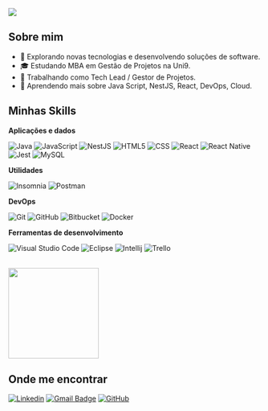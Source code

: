 ![](https://komarev.com/ghpvc/?username=jdrpires&color=006bed)

## Sobre mim

- 🤔 Explorando novas tecnologias e desenvolvendo soluções de software.
- 🎓 Estudando MBA em Gestão de Projetos na Uni9.
- 💼 Trabalhando como Tech Lead / Gestor de Projetos.
- 🌱 Aprendendo mais sobre Java Script, NestJS, React, DevOps, Cloud.

## Minhas Skills

**Aplicações e dados**

![Java](https://img.shields.io/badge/-Java-333333?style=flat&logo=Java&logoColor=007396)
![JavaScript](https://img.shields.io/badge/-JavaScript-333333?style=flat&logo=javascript)
![NestJS](https://img.shields.io/badge/-NestJS-333333?style=flat&logo=javascript)
![HTML5](https://img.shields.io/badge/-HTML5-333333?style=flat&logo=HTML5)
![CSS](https://img.shields.io/badge/-CSS-333333?style=flat&logo=CSS3&logoColor=1572B6)
![React](https://img.shields.io/badge/-React-333333?style=flat&logo=react)
![React Native](https://img.shields.io/badge/-React%20Native-333333?style=flat&logo=react)
![Jest](https://img.shields.io/badge/-Jest-333333?style=flat&logo=jest)
![MySQL](https://img.shields.io/badge/-MySQL-333333?style=flat&logo=mysql)

**Utilidades**

![Insomnia](https://img.shields.io/badge/-Insomnia-333333?style=flat&logo=insomnia)
![Postman](https://img.shields.io/badge/-Postman-333333?style=flat&logo=postman)

**DevOps**

![Git](https://img.shields.io/badge/-Git-333333?style=flat&logo=git)
![GitHub](https://img.shields.io/badge/-GitHub-333333?style=flat&logo=github)
![Bitbucket](https://img.shields.io/badge/-Bitbucket-333333?style=flat&logo=bitbucket)
![Docker](https://img.shields.io/badge/-Docker-333333?style=flat&logo=docker)


**Ferramentas de desenvolvimento**

![Visual Studio Code](https://img.shields.io/badge/-Visual%20Studio%20Code-333333?style=flat&logo=visual-studio-code&logoColor=007ACC)
![Eclipse](https://img.shields.io/badge/-Eclipse-333333?style=flat&logo=eclipse-ide&logoColor=2C2255)
![Intellij](https://img.shields.io/badge/-IntelliJ-333333?style=flat&logo=intellij-ide&logoColor=2C2255)
![Trello](https://img.shields.io/badge/-Trello-333333?style=flat&logo=trello&logoColor=007ACC)


<br/>

<a href="https://github.com/jdrpires" title="Perfil do Jean">
  <img height="180em" src="https://github-readme-stats.vercel.app/api?username=jdrpires&theme=dracula&show_icons=true" />
</a>

## Onde me encontrar

[![Linkedin](https://img.shields.io/badge/-jdrpires-blue?style=flat-square&logo=Linkedin&logoColor=white&link=https://www.linkedin.com/in/jdrpires/)](https://www.linkedin.com/in/jdrpires/)
[![Gmail Badge](https://img.shields.io/badge/-jdrpirers@gmail.com-006bed?style=flat-square&logo=Gmail&logoColor=white&link=mailto:jdrpires@gmail.com)](mailto:jdrpires@gmail.com)
[![GitHub](https://img.shields.io/github/followers/jdrpires?label=follow&style=social)](https://github.com/jdrpires)
